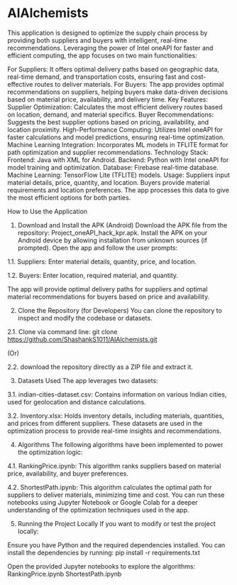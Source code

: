 # AIAlchemists
This application is designed to optimize the supply chain process by providing both suppliers and buyers with intelligent, real-time recommendations. Leveraging the power of Intel oneAPI for faster and efficient computing, the app focuses on two main functionalities:

For Suppliers: It offers optimal delivery paths based on geographic data, real-time demand, and transportation costs, ensuring fast and cost-effective routes to deliver materials.
For Buyers: The app provides optimal recommendations on suppliers, helping buyers make data-driven decisions based on material price, availability, and delivery time.
Key Features:
Supplier Optimization: Calculates the most efficient delivery routes based on location, demand, and material specifics.
Buyer Recommendations: Suggests the best supplier options based on pricing, availability, and location proximity.
High-Performance Computing: Utilizes Intel oneAPI for faster calculations and model predictions, ensuring real-time optimization.
Machine Learning Integration: Incorporates ML models in TFLITE format for path optimization and supplier recommendations.
Technology Stack:
Frontend: Java with XML for Android.
Backend: Python with Intel oneAPI for model training and optimization.
Database: Firebase real-time database.
Machine Learning: TensorFlow Lite (TFLITE) models.
Usage:
Suppliers input material details, price, quantity, and location.
Buyers provide material requirements and location preferences.
The app processes this data to give the most efficient options for both parties.

How to Use the Application
1. Download and Install the APK (Android)
Download the APK file from the repository: Project_oneAPI_hack_kpr.apk.
Install the APK on your Android device by allowing installation from unknown sources (if prompted).
Open the app and follow the user prompts:

1.1. Suppliers: Enter material details, quantity, price, and location.

1.2. Buyers: Enter location, required material, and quantity.

The app will provide optimal delivery paths for suppliers and optimal material recommendations for buyers based on price and availability.

2. Clone the Repository (for Developers)
You can clone the repository to inspect and modify the codebase or datasets.

2.1. Clone via command line:
git clone https://github.com/ShashankS1011/AIAlchemists.git

(Or) 

2.2. download the repository directly as a ZIP file and extract it.

3. Datasets Used
The app leverages two datasets:

3.1. indian-cities-dataset.csv: Contains information on various Indian cities, used for geolocation and distance calculations.

3.2. Inventory.xlsx: Holds inventory details, including materials, quantities, and prices from different suppliers.
These datasets are used in the optimization process to provide real-time insights and recommendations.

4. Algorithms
The following algorithms have been implemented to power the optimization logic:

4.1. RankingPrice.ipynb: This algorithm ranks suppliers based on material price, availability, and buyer preferences.

4.2. ShortestPath.ipynb: This algorithm calculates the optimal path for suppliers to deliver materials, minimizing time and cost.
You can run these notebooks using Jupyter Notebook or Google Colab for a deeper understanding of the optimization techniques used in the app.

5. Running the Project Locally
If you want to modify or test the project locally:

Ensure you have Python and the required dependencies installed. You can install the dependencies by running:
pip install -r requirements.txt

Open the provided Jupyter notebooks to explore the algorithms:
RankingPrice.ipynb
ShortestPath.ipynb

